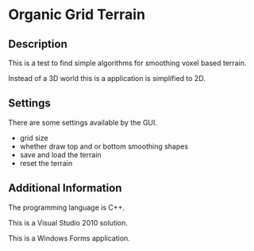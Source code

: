 Organic Grid Terrain
====================

Description
-----------

This is a test to find simple algorithms for smoothing voxel based terrain.

Instead of a 3D world this is a application is simplified to 2D.

Settings
--------

There are some settings available by the GUI.
- grid size
- whether draw top and or bottom smoothing shapes
- save and load the terrain
- reset the terrain

Additional Information
----------------------

The programming language is C++.

This is a Visual Studio 2010 solution.

This is a Windows Forms application.